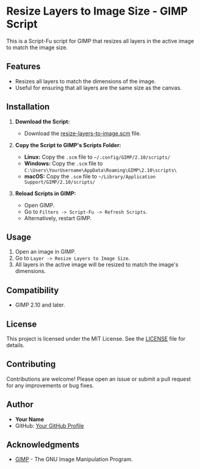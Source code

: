 # Resize Layers to Image Size - GIMP Script

This is a Script-Fu script for GIMP that resizes all layers in the active image to match the image size.

## Features

- Resizes all layers to match the dimensions of the image.
- Useful for ensuring that all layers are the same size as the canvas.

## Installation

1. **Download the Script:**
   - Download the [resize-layers-to-image.scm](resize-layers-to-image.scm) file.

2. **Copy the Script to GIMP's Scripts Folder:**
   - **Linux:** Copy the `.scm` file to `~/.config/GIMP/2.10/scripts/`
   - **Windows:** Copy the `.scm` file to `C:\Users\YourUsername\AppData\Roaming\GIMP\2.10\scripts\`
   - **macOS:** Copy the `.scm` file to `~/Library/Application Support/GIMP/2.10/scripts/`

3. **Reload Scripts in GIMP:**
   - Open GIMP.
   - Go to `Filters -> Script-Fu -> Refresh Scripts`.
   - Alternatively, restart GIMP.

## Usage

1. Open an image in GIMP.
2. Go to `Layer -> Resize Layers to Image Size`.
3. All layers in the active image will be resized to match the image's dimensions.

## Compatibility

- GIMP 2.10 and later.

## License

This project is licensed under the MIT License. See the [LICENSE](LICENSE) file for details.

## Contributing

Contributions are welcome! Please open an issue or submit a pull request for any improvements or bug fixes.

## Author

- **Your Name**
- GitHub: [Your GitHub Profile](https://github.com/YourUsername)

## Acknowledgments

- [GIMP](https://www.gimp.org) - The GNU Image Manipulation Program.

